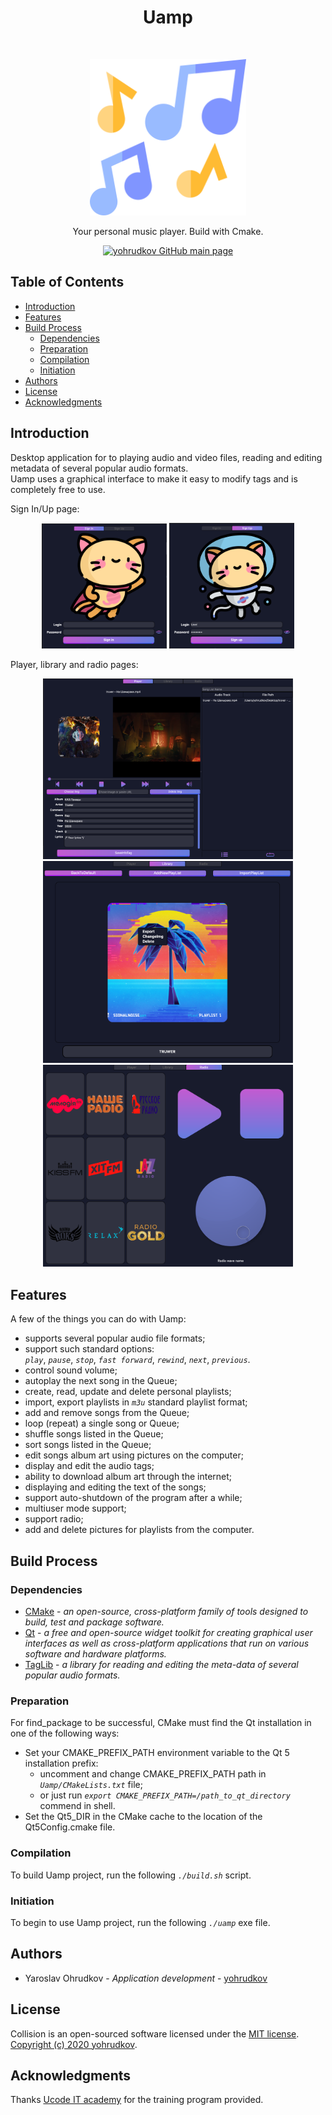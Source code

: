 <h1 align="center"> Uamp </h1> <br>

<p align="center">
    <a href="https://github.com/yohrudkov/Utag">
        <img alt="Uamp"
        title="Uamp"
        src="https://github.com/yohrudkov/Uamp/blob/main/app/resources/exe.svg?raw=true"
        width="250">
    </a>
</p>

<p align="center"> Your personal music player. Build with Cmake. </p>

<p align="center">
    <a href="https://github.com/yohrudkov">
        <img alt="yohrudkov GitHub main page"
        title="Main page"
        src="https://github.githubassets.com/images/modules/logos_page/GitHub-Logo.png"
        width="140">
    </a>
</p>

## Table of Contents

- [Introduction](#Introduction)
- [Features](#Features)
- [Build Process](#Build-Process)
    - [Dependencies](#Dependencies)
    - [Preparation](#Preparation)
    - [Compilation](#Compilation)
    - [Initiation](#Initiation)
- [Authors](#Authors)
- [License](#License)
- [Acknowledgments](#Acknowledgments)

## Introduction

Desktop application for to playing audio and video files, reading and editing metadata of several popular audio formats.\
Uamp uses a graphical interface to make it easy to modify tags and is completely free to use.

Sign In/Up page:
<p align="center">
    <img alt="Uamp"
    title="Uamp"
    src="https://github.com/yohrudkov/Uamp/blob/main/app/resources/img/sigin.jpg?raw=true"
    width="200">
    <img alt="Uamp"
    title="Uamp"
    src="https://github.com/yohrudkov/Uamp/blob/main/app/resources/img/signup.jpg?raw=true"
    width="200">
</p>

Player, library and radio pages:
<p align="center">
    <img alt="Uamp"
    title="Uamp"
    src="https://github.com/yohrudkov/Uamp/blob/main/app/resources/img/player.jpg?raw=true"
    width="400">
    <br>
    <img alt="Uamp"
    title="Uamp"
    src="https://github.com/yohrudkov/Uamp/blob/main/app/resources/img/playlist.jpg?raw=true"
    width="400">
    <br>
    <img alt="Uamp"
    title="Uamp"
    src="https://github.com/yohrudkov/Uamp/blob/main/app/resources/img/radio.jpg?raw=true"
    width="400">
</p>

## Features

A few of the things you can do with Uamp:

* supports several popular audio file formats;
* support such standard options:\
    *`play`*, *`pause`*, *`stop`*, *`fast forward`*, *`rewind`*, *`next`*, *`previous`*.
* control sound volume;
* autoplay the next song in the Queue;
* create, read, update and delete personal playlists;
* import, export playlists in *`m3u`* standard playlist format;
* add and remove songs from the Queue;
* loop (repeat) a single song or Queue;
* shuffle songs listed in the Queue;
* sort songs listed in the Queue;
* edit songs album art using pictures on the computer;
* display and edit the audio tags;
* ability to download album art through the internet;
* displaying and editing the text of the songs;
* support auto-shutdown of the program after a while;
* multiuser mode support;
* support radio;
* add and delete pictures for playlists from the computer.

## Build Process

### Dependencies

- [CMake](https://cmake.org) - *an open-source, cross-platform family of tools designed to build, test and package software.*
- [Qt](https://www.qt.io) - *a free and open-source widget toolkit for creating graphical user interfaces as well as cross-platform applications that run on various software and hardware platforms.*
- [TagLib](https://taglib.org) - *a library for reading and editing the meta-data of several popular audio formats.*

### Preparation

For find_package to be successful, CMake must find the Qt installation in one of the following ways:

- Set your CMAKE_PREFIX_PATH environment variable to the Qt 5 installation prefix:
    - uncomment and change CMAKE_PREFIX_PATH path in *`Uamp/CMakeLists.txt`* file;
    - or just run *`export CMAKE_PREFIX_PATH=/path_to_qt_directory`* commend in shell.
- Set the Qt5_DIR in the CMake cache to the location of the Qt5Config.cmake file.

### Compilation

To build Uamp project, run the following *`./build.sh`* script.

### Initiation

To begin to use Uamp project, run the following *`./uamp`* exe file.

## Authors

- Yaroslav Ohrudkov - *Application development* - [yohrudkov](https://github.com/yohrudkov)

## License

Collision is an open-sourced software licensed under the [MIT license](https://en.wikipedia.org/wiki/MIT_License). \
[Copyright (c) 2020 yohrudkov](https://github.com/yohrudkov/Utag/blob/main/LICENSE).

## Acknowledgments

Thanks [Ucode IT academy](https://ucode.world/ru/) for the training program provided.